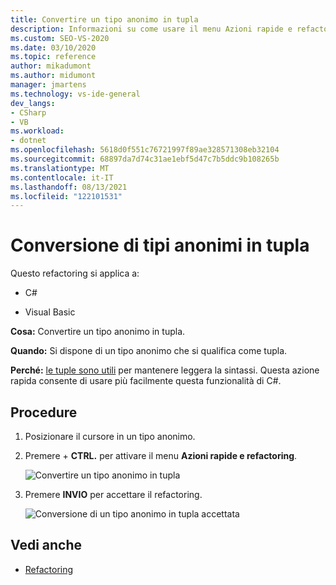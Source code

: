 ```yaml
---
title: Convertire un tipo anonimo in tupla
description: Informazioni su come usare il menu Azioni rapide e refactoring per convertire un tipo anonimo in una tupla in Visual Studio.
ms.custom: SEO-VS-2020
ms.date: 03/10/2020
ms.topic: reference
author: mikadumont
ms.author: midumont
manager: jmartens
ms.technology: vs-ide-general
dev_langs:
- CSharp
- VB
ms.workload:
- dotnet
ms.openlocfilehash: 5618d0f551c76721997f89ae328571308eb32104
ms.sourcegitcommit: 68897da7d74c31ae1ebf5d47c7b5ddc9b108265b
ms.translationtype: MT
ms.contentlocale: it-IT
ms.lasthandoff: 08/13/2021
ms.locfileid: "122101531"
---
```

# <a name="convert-anonymous-type-to-tuple"></a>Conversione di tipi anonimi in tupla

Questo refactoring si applica a:

- C#

- Visual Basic

**Cosa:** Convertire un tipo anonimo in tupla.

**Quando:** Si dispone di un tipo anonimo che si qualifica come tupla.

**Perché:** [le tuple sono utili](/dotnet/csharp/tuples) per mantenere leggera la sintassi. Questa azione rapida consente di usare più facilmente questa funzionalità di C#.

## <a name="how-to"></a>Procedure

1. Posizionare il cursore in un tipo anonimo.
2. Premere  + **CTRL.** per attivare il menu **Azioni rapide e refactoring**.

   ![Convertire un tipo anonimo in tupla](media/convert-anon-to-tuple.png)

2. Premere **INVIO** per accettare il refactoring.

   ![Conversione di un tipo anonimo in tupla accettata](media/convert-anon-to-tuple-complete.png)

## <a name="see-also"></a>Vedi anche

- [Refactoring](../refactoring-in-visual-studio.md)
